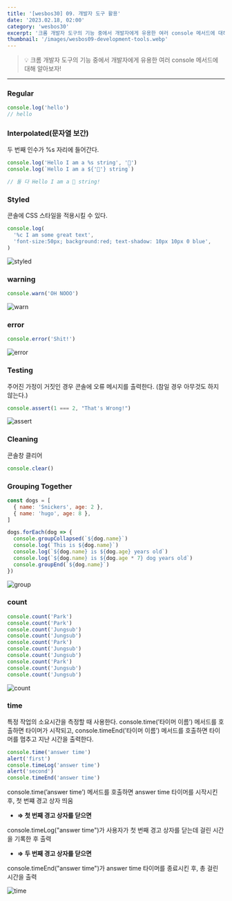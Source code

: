 ```yaml
---
title: '[wesbos30] 09. 개발자 도구 활용'
date: '2023.02.18, 02:00'
category: 'wesbos30'
excerpt: '크롬 개발자 도구의 기능 중에서 개발자에게 유용한 여러 console 메서드에 대해 알아보자!'
thumbnail: '/images/wesbos09-development-tools.webp'
---
```


> 💡 크롬 개발자 도구의 기능 중에서 개발자에게 유용한 여러 console 메서드에 대해 알아보자!

---

### Regular

```jsx
console.log('hello')
// hello
```

### Interpolated(문자열 보간)

두 번째 인수가 %s 자리에 들어간다.

```jsx
console.log('Hello I am a %s string', '💩')
console.log(`Hello I am a ${'💩'} string`)

// 둘 다 Hello I am a 💩 string!
```

### Styled

콘솔에 CSS 스타일을 적용시킬 수 있다.

```jsx
console.log(
  '%c I am some great text',
  'font-size:50px; background:red; text-shadow: 10px 10px 0 blue',
)
```

![styled](https://user-images.githubusercontent.com/87363422/156248562-934bb5e1-80e2-4905-bffd-b82b33d0a64f.png)

### warning

```jsx
console.warn('OH NOOO')
```

![warn](https://user-images.githubusercontent.com/87363422/156248566-bfcf69bf-adf7-4f99-bf21-df84e0933c06.png)

### error

```jsx
console.error('Shit!')
```

![error](https://user-images.githubusercontent.com/87363422/156248560-5a122ef6-88cb-452d-9aef-21479cee420a.png)

### Testing

주어진 가정이 거짓인 경우 콘솔에 오류 메시지를 출력한다. (참일 경우 아무것도 하지 않는다.)

```jsx
console.assert(1 === 2, "That's Wrong!")
```

![assert](https://user-images.githubusercontent.com/87363422/156248556-6463b0fa-665c-49e2-9c2b-61fc204d0597.png)

### Cleaning

콘솔창 클리어

```jsx
console.clear()
```

### Grouping Together

```jsx
const dogs = [
  { name: 'Snickers', age: 2 },
  { name: 'hugo', age: 8 },
]

dogs.forEach(dog => {
  console.groupCollapsed(`${dog.name}`)
  console.log(`This is ${dog.name}`)
  console.log(`${dog.name} is ${dog.age} years old`)
  console.log(`${dog.name} is ${dog.age * 7} dog years old`)
  console.groupEnd(`${dog.name}`)
})
```

![group](https://user-images.githubusercontent.com/87363422/156248561-55ef0e21-db9f-4f89-a952-0d12c56f09c6.png)

### count

```jsx
console.count('Park')
console.count('Park')
console.count('Jungsub')
console.count('Jungsub')
console.count('Park')
console.count('Jungsub')
console.count('Jungsub')
console.count('Park')
console.count('Jungsub')
console.count('Jungsub')
```

![count](https://user-images.githubusercontent.com/87363422/156248557-37152c43-8b72-4539-ad8d-472fe7dc73c1.png)

### time

특정 작업의 소요시간을 측정할 때 사용한다.
console.time(’타이머 이름’) 메서드를 호출하면 타이머가 시작되고,
console.timeEnd(’타이머 이름’) 메서드를 호출하면 타이머를 멈추고 지난 시간을 출력한다.

```jsx
console.time('answer time')
alert('first')
console.timeLog('answer time')
alert('second')
console.timeEnd('answer time')
```

console.time(’answer time’) 메서드를 호출하면 answer time 타이머를 시작시킨 후, 첫 번쨰 경고 상자 띄움

- **⇒ 첫 번째 경고 상자를 닫으면**

console.timeLog("answer time")가 사용자가 첫 번째 경고 상자를 닫는데 걸린 시간을 기록한 후 출력

- **⇒ 두 번째 경고 상자를 닫으면**

console.timeEnd("answer time")가 answer time 타이머를 종료시킨 후, 총 걸린 시간을 출력

![time](https://user-images.githubusercontent.com/87363422/156248564-58c2e99c-217c-430e-b7a8-2107c57de4e9.png)
